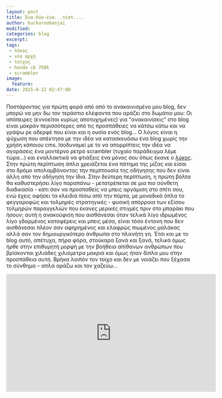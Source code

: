 ```yaml
---
layout: post
title: Ένα-δύο-ένα...τέστ....
author: buckaroobanjai
modified:
categories: blog
excerpt:
tags:
 - λύκος
 - νέα αρχή
 - τοίχος
 - honda cb 750k
 - scrambler
image:
  feature:
date: 2015-8-22 02:47:00
---
```


Ποστάροντας για πρώτη φορά από από το ανακαινισμένο μου blog, δεν μπορώ να μην δω τον τεράστιο ελέφαντα που αράζει στο δωμάτιο μου: Οι απόπειρες (εννοείται κυρίως αποτυχημένες) για "ανακαινίσεις" στο blog είναι μακράν περισσότερες από τις προσπάθειες να κάτσω κάτω και να γράψω ρε αδερφέ που είναι και η ουσία ενός blog... Ο λόγος είναι η ψύχωση που απέκτησα με την ιδέα να κατασκευάσω ένα blog χωρίς την χρήση κάποιου cms. Ισοδυναμεί με το να απορρίπτεις την ιδέα να αγοράσεις ένα μοντέρνο ρετρό scrambler (τυχαίο παράδειγμα λέμε τώρα...) και εναλλακτικά να φτιάξεις ένα μόνος σου όπως έκανε ο [λύκος](http://stoma-tou-lykou.blogspot.gr/search/label/CB750K).
Στην πρώτη περίπτωση άπλα χρειάζεται ένα πάτημα της μίζας και είσαι στο δρόμο απολαμβάνοντας την πεμπτουσία της οδήγησης που δεν είναι άλλη από την οδήγηση την ίδια. Στην δεύτερη περίπτωση, η πρώτη βόλτα θα καθυστερήσει λίγο παραπάνω - μετατρέπεται σε μια πιο σύνθετη διαδικασία - κάτι σαν να προσπαθείς να μπεις αργάμιση στο σπίτι σου, ενώ έχεις αφήσει τα κλειδιά πίσω από την πόρτα, με μοναδικά όπλα το φεγγαροφώς και τολμηρές στρατηγικές - φυσική απόρροια των εξίσου τολμηρών παραγγελιών που έκανες μερικές στιγμές πριν στο μπαράκι που ήσουν; αυτή η ανακούφιση που αισθάνεσαι όταν τελικά λίγο ιδρωμένος λίγο γδαρμένος καταφέρεις και μπεις μέσα, είναι τόσο έντονη που δεν αισθάνεσαι πλέον σαν αφηρημένος και ελαφρώς πιωμένος μαλάκας αλλά σαν τον δημιουργικότερο άνθρωπα στο πλανήτη γη. 
Έτσι και με το blog αυτό, απέτυχα, πήρα φόρα, στούκαρα ξανά και ξανά, τελικά όμως ήρθε στην επιθυμητή μορφή με την βοήθεια απίθανων ανθρώπων που βρίσκονται χιλιάδες χιλιόμετρα μακριά και όμως ήταν δίπλα μου στην προσπάθεια αυτή. Βρήκα λοιπόν τον τοίχο και δεν με νοιάζει που ξέχασα το σύνθημα – απλά αράζω και τον χαζεύω... 
<iframe width="560" height="315" src="http://www.youtube.com/embed/bx1Bh8ZvH84" frameborder="0"> </iframe>


    

